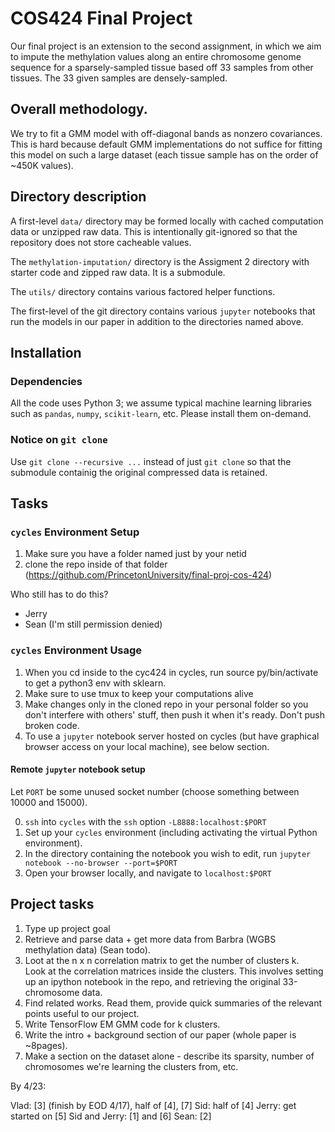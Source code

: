 # COS424 Final Project

Our final project is an extension to the second assignment, in which we aim to impute the methylation values along an entire chromosome genome sequence for a sparsely-sampled tissue based off 33 samples from other tissues. The 33 given samples are densely-sampled.

## Overall methodology.

We try to fit a GMM model with off-diagonal bands as nonzero covariances. This is hard because default GMM implementations do not suffice for fitting this model on such a large dataset (each tissue sample has on the order of ~450K values).

## Directory description

A first-level `data/` directory may be formed locally with cached computation data or unzipped raw data. This is intentionally git-ignored so that the repository does not store cacheable values.

The `methylation-imputation/` directory is the Assigment 2 directory with starter code and zipped raw data. It is a submodule.

The `utils/` directory contains various factored helper functions.

The first-level of the git directory contains various `jupyter` notebooks that run the models in our paper in addition to the directories named above.

## Installation

### Dependencies

All the code uses Python 3; we assume typical machine learning libraries such as `pandas`, `numpy`, `scikit-learn`, etc. Please install them on-demand.

### Notice on `git clone`

Use `git clone --recursive ...` instead of just `git clone` so that the submodule containig the original compressed data is retained.

## Tasks

### `cycles` Environment Setup

1. Make sure you have a folder named just by your netid
2. clone the repo inside of that folder (https://github.com/PrincetonUniversity/final-proj-cos-424)

Who still has to do this?

* Jerry
* Sean (I'm still permission denied)

### `cycles` Environment Usage

1. When you cd inside to the cyc424 in cycles, run source py/bin/activate to get a python3 env with sklearn.
2. Make sure to use tmux to keep your computations alive
3. Make changes only in the cloned repo in your personal folder so you don't interfere with others' stuff, then push it when it's ready. Don't push broken code.
4. To use a `jupyter` notebook server hosted on cycles (but have graphical browser access on your local machine), see below section.

#### Remote `jupyter` notebook setup

Let `PORT` be some unused socket number (choose something between 10000 and 15000).

0. `ssh` into `cycles` with the `ssh` option `-L8888:localhost:$PORT`
1. Set up your `cycles` environment (including activating the virtual Python environment).
2. In the directory containing the notebook you wish to edit, run `jupyter notebook --no-browser --port=$PORT`
3. Open your browser locally, and navigate to `localhost:$PORT`

## Project tasks

1. Type up project goal
2. Retrieve and parse data + get more data from Barbra (WGBS methylation data) (Sean todo).
3. Loot at the n x n correlation matrix to get the number of clusters k.  
   Look at the correlation matrices inside the clusters. 
   This involves setting up an ipython notebook in the repo, and retrieving the original 33-chromosome data.
4. Find related works. Read them, provide quick summaries of the relevant points useful to our project.
5. Write TensorFlow EM GMM code for k clusters.
6. Write the intro + background section of our paper (whole paper is ~8pages).
7. Make a section on the dataset alone - describe its sparsity, number of chromosomes we're learning the clusters from, etc.

By 4/23:

Vlad: [3] (finish by EOD 4/17), half of [4], [7]
Sid: half of [4]
Jerry: get started on [5]
Sid and Jerry: [1] and [6]
Sean: [2]
